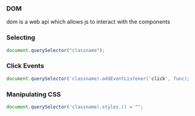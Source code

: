 ### DOM

dom is a web api which allows js to interact with the components

### Selecting

```javascript
document.querySelector("classname");
```

### Click Events

```javascript
document.querySelector('classname).addEventListener('click', func);
```

### Manipulating CSS

```javascript
document.querySelector('classname).styles.() = "";
```
